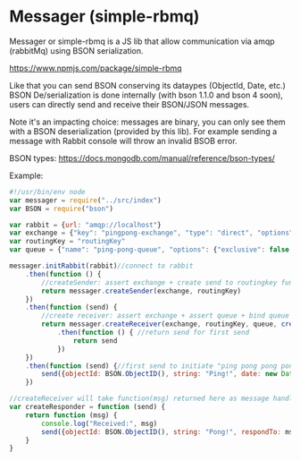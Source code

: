 # Messager (simple-rbmq)

Messager or simple-rbmq is a JS lib that allow communication via amqp (rabbitMq) using BSON serialization.

https://www.npmjs.com/package/simple-rbmq

Like that you can send BSON conserving its dataypes (ObjectId, Date, etc.)
BSON De/serialization is done internally (with bson 1.1.0 and bson 4 soon), users can directly send and receive their BSON/JSON messages.

Note it's an impacting choice: messages are binary, you can only see them with a BSON deserialization (provided by this lib). For example sending a message with Rabbit console will throw an invalid BSOB error.

BSON types: https://docs.mongodb.com/manual/reference/bson-types/

Example:

```javascript
#!/usr/bin/env node
var messager = require("../src/index")
var BSON = require("bson")

var rabbit = {url: "amqp://localhost"}
var exchange = {"key": "pingpong-exchange", "type": "direct", "options": {"durable": false}}
var routingKey = "routingKey"
var queue = {"name": "ping-pong-queue", "options": {"exclusive": false, "durable": false, "autoDelete": false}}

messager.initRabbit(rabbit)//connect to rabbit
    .then(function () {
        //createSender: assert exchange + create send to routingkey function
        return messager.createSender(exchange, routingKey)
    })
    .then(function (send) {
        //create receiver: assert exchange + assert queue + bind queue + handle received messages
        return messager.createReceiver(exchange, routingKey, queue, createResponder(send))
            .then(function () { //return send for first send
                return send
            })
    })
    .then(function (send) {//first send to initiate "ping pong pong pong..." example/
        send({objectId: BSON.ObjectID(), string: "Ping!", date: new Date()})
    })

//createReceiver will take function(msg) returned here as message handler
var createResponder = function (send) {
    return function (msg) {
        console.log("Received:", msg)
        send({objectId: BSON.ObjectID(), string: "Pong!", respondTo: msg})
    }
}
```
